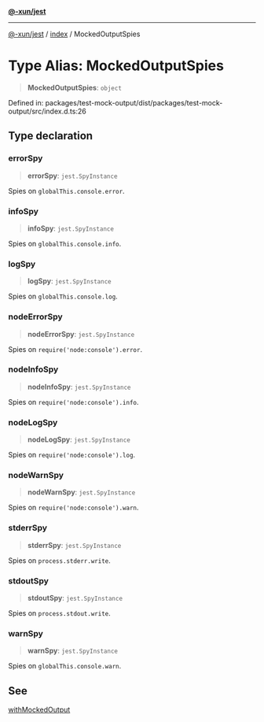 [**@-xun/jest**](../../README.md)

***

[@-xun/jest](../../README.md) / [index](../README.md) / MockedOutputSpies

# Type Alias: MockedOutputSpies

> **MockedOutputSpies**: `object`

Defined in: packages/test-mock-output/dist/packages/test-mock-output/src/index.d.ts:26

## Type declaration

### errorSpy

> **errorSpy**: `jest.SpyInstance`

Spies on `globalThis.console.error`.

### infoSpy

> **infoSpy**: `jest.SpyInstance`

Spies on `globalThis.console.info`.

### logSpy

> **logSpy**: `jest.SpyInstance`

Spies on `globalThis.console.log`.

### nodeErrorSpy

> **nodeErrorSpy**: `jest.SpyInstance`

Spies on `require('node:console').error`.

### nodeInfoSpy

> **nodeInfoSpy**: `jest.SpyInstance`

Spies on `require('node:console').info`.

### nodeLogSpy

> **nodeLogSpy**: `jest.SpyInstance`

Spies on `require('node:console').log`.

### nodeWarnSpy

> **nodeWarnSpy**: `jest.SpyInstance`

Spies on `require('node:console').warn`.

### stderrSpy

> **stderrSpy**: `jest.SpyInstance`

Spies on `process.stderr.write`.

### stdoutSpy

> **stdoutSpy**: `jest.SpyInstance`

Spies on `process.stdout.write`.

### warnSpy

> **warnSpy**: `jest.SpyInstance`

Spies on `globalThis.console.warn`.

## See

[withMockedOutput](../functions/withMockedOutput.md)
